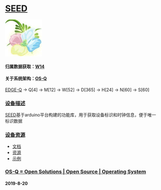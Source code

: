 ﻿# [SEED](https://github.com/OS-Q/D92)
[![sites](OS-Q/qitas.png)](http://www.OS-Q.com)
#### 归属数据获取：[W14](https://github.com/OS-Q/W14)
#### 关于系统架构：[OS-Q](https://github.com/OS-Q/OS-Q)

[EDGE-Q](https://github.com/OS-Q/EDGE-Q) -> Q[4] -> M[12] -> W[52] -> D[365] -> H[24] -> N[60] -> S[60]

### [设备描述](https://github.com/OS-Q/D92/wiki) 

[SEED](https://github.com/OS-Q/D92)基于arduino平台构建的功能库，用于获取设备标识和时钟信息，便于唯一标识数据

### [设备资源](https://github.com/OS-Q/D92) 

* [文档](docs/)
* [资源](src/)
* [示例](examples/)

### [OS-Q = Open Solutions | Open Source |  Operating System ](http://www.OS-Q.com/D92)
####  2019-8-20
